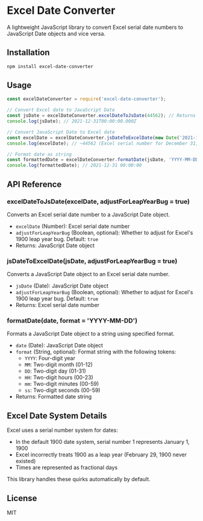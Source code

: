 # Excel Date Converter

A lightweight JavaScript library to convert Excel serial date numbers to JavaScript Date objects and vice versa.

## Installation

```bash
npm install excel-date-converter
```

## Usage

```javascript
const excelDateConverter = require('excel-date-converter');

// Convert Excel date to JavaScript Date
const jsDate = excelDateConverter.excelDateToJsDate(44562); // Returns Date object for December 31, 2021
console.log(jsDate); // 2021-12-31T00:00:00.000Z

// Convert JavaScript Date to Excel date
const excelDate = excelDateConverter.jsDateToExcelDate(new Date('2021-12-31'));
console.log(excelDate); // ~44562 (Excel serial number for December 31, 2021)

// Format date as string
const formattedDate = excelDateConverter.formatDate(jsDate, 'YYYY-MM-DD HH:mm:ss');
console.log(formattedDate); // 2021-12-31 00:00:00
```

## API Reference

### excelDateToJsDate(excelDate, adjustForLeapYearBug = true)

Converts an Excel serial date number to a JavaScript Date object.

- `excelDate` (Number): Excel serial date number
- `adjustForLeapYearBug` (Boolean, optional): Whether to adjust for Excel's 1900 leap year bug. Default: `true`
- Returns: JavaScript Date object

### jsDateToExcelDate(jsDate, adjustForLeapYearBug = true)

Converts a JavaScript Date object to an Excel serial date number.

- `jsDate` (Date): JavaScript Date object
- `adjustForLeapYearBug` (Boolean, optional): Whether to adjust for Excel's 1900 leap year bug. Default: `true`
- Returns: Excel serial date number

### formatDate(date, format = 'YYYY-MM-DD')

Formats a JavaScript Date object to a string using specified format.

- `date` (Date): JavaScript Date object
- `format` (String, optional): Format string with the following tokens:
  - `YYYY`: Four-digit year
  - `MM`: Two-digit month (01-12)
  - `DD`: Two-digit day (01-31)
  - `HH`: Two-digit hours (00-23)
  - `mm`: Two-digit minutes (00-59)
  - `ss`: Two-digit seconds (00-59)
- Returns: Formatted date string

## Excel Date System Details

Excel uses a serial number system for dates:
- In the default 1900 date system, serial number 1 represents January 1, 1900
- Excel incorrectly treats 1900 as a leap year (February 29, 1900 never existed)
- Times are represented as fractional days

This library handles these quirks automatically by default.

## License

MIT